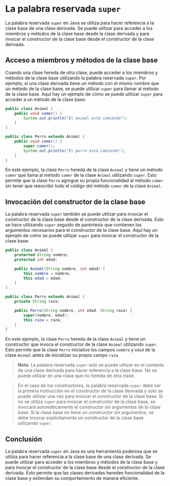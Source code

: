 # La palabra reservada `super`

La palabra reservada `super` en Java se utiliza para hacer referencia a la clase base de una clase derivada. Se puede
utilizar para acceder a los miembros y métodos de la clase base desde la clase derivada y para invocar el constructor de
la clase base desde el constructor de la clase derivada.

## Acceso a miembros y métodos de la clase base

Cuando una clase hereda de otra clase, puede acceder a los miembros y métodos de la clase base utilizando la palabra
reservada `super`. Por ejemplo, si una clase derivada tiene un método con el mismo nombre que un método de la clase
base, se puede utilizar `super` para llamar al método de la clase base. Aquí hay un ejemplo de cómo se puede utilizar
`super` para acceder a un método de la clase base:

```java
public class Animal {
    public void comer() {
        System.out.println("El animal está comiendo");
    }
}
```

```java
public class Perro extends Animal {
    public void comer() {
        super.comer();
        System.out.println("El perro está comiendo");
    }
}
```

En este ejemplo, la clase `Perro` hereda de la clase `Animal` y tiene un método `comer` que llama al método `comer` de
la clase `Animal` utilizando `super`. Esto permite que la clase `Perro` agregue su propia funcionalidad al método
`comer` sin tener que reescribir todo el código del método `comer` de la clase `Animal`.

## Invocación del constructor de la clase base

La palabra reservada `super` también se puede utilizar para invocar el constructor de la clase base desde el constructor
de la clase derivada. Esto se hace utilizando `super` seguido de paréntesis que contienen los argumentos necesarios para
el constructor de la clase base. Aquí hay un ejemplo de cómo se puede utilizar `super` para invocar el constructor de la
clase base:

```java
public class Animal {
    protected String nombre;
    protected int edad;

    public Animal(String nombre, int edad) {
        this.nombre = nombre;
        this.edad = edad;
    }
}
```

```java
public class Perro extends Animal {
    private String raza;

    public Perro(String nombre, int edad, String raza) {
        super(nombre, edad);
        this.raza = raza;
    }
}
```

En este ejemplo, la clase `Perro` hereda de la clase `Animal` y tiene un constructor que invoca el constructor de la
clase `Animal` utilizando `super`. Esto permite que la clase `Perro` inicialice los campos `nombre` y `edad` de la clase
`Animal` antes de inicializar su propio campo `raza`.

> **Nota**: La palabra reservada `super` solo se puede utilizar en el contexto de una clase derivada para hacer
> referencia a la clase base. No se puede utilizar en una clase que no hereda de otra clase.

> En el caso de los constructores, la palabra reservada `super` debe ser la primera instrucción en el constructor de la
> clase derivada y solo se puede utilizar una vez para invocar el constructor de la clase base. Si no se utiliza `super`
> para invocar el constructor de la clase base, se invocará automáticamente el constructor sin argumentos de la clase
> base. Si la clase base no tiene un constructor sin argumentos, se debe invocar explícitamente un constructor de la
> clase base utilizando `super`.

## Conclusión

La palabra reservada `super` en Java es una herramienta poderosa que se utiliza para hacer referencia a la clase base de
una clase derivada. Se puede utilizar para acceder a los miembros y métodos de la clase base y para invocar el
constructor de la clase base desde el constructor de la clase derivada. Esto permite que las clases derivadas hereden
funcionalidad de la clase base y extiendan su comportamiento de manera eficiente.